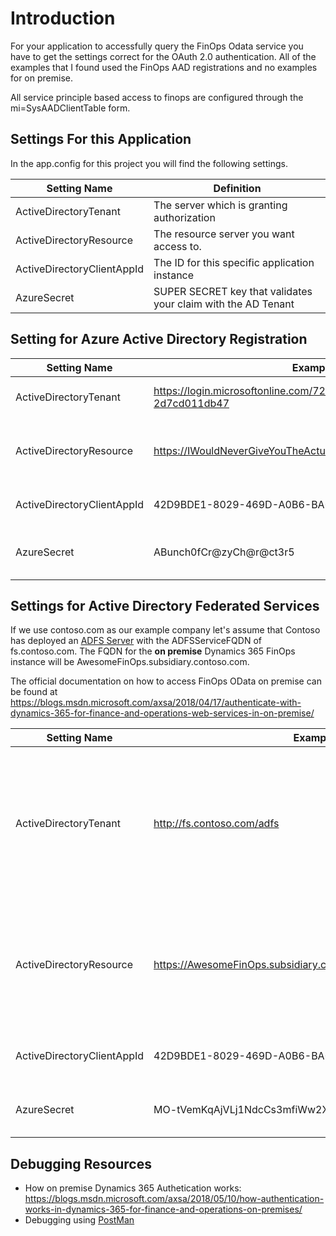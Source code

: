 # Introduction

For your application to accessfully query the FinOps Odata service you have to get the settings correct for the OAuth 2.0 authentication.  All of the examples that I found used the FinOps AAD registrations and no examples for on premise.

All service principle based access to finops are configured through the mi=SysAADClientTable form.  

## Settings For this Application

In the app.config for this project you will find the following settings.

| Setting Name | Definition |
| --- | --- |
|ActiveDirectoryTenant|The server which is granting authorization|
|ActiveDirectoryResource|The resource server you want access to.|
|ActiveDirectoryClientAppId|The ID for this specific application instance|
|AzureSecret|SUPER SECRET key that validates your claim with the AD Tenant|


## Setting for Azure Active Directory Registration

| Setting Name | Example |Notes|
| --- | --- | --- |
|ActiveDirectoryTenant| https://login.microsoftonline.com/72f988bf-86f1-41af-91ab-2d7cd011db47 |This is the **actual** AD Tenant we use for Microsoft.  |
|ActiveDirectoryResource| https://IWouldNeverGiveYouTheActualName.cloudax.dynamics.com |When you start up your actual [FinOps Cloud Instance](https://docs.microsoft.com/en-us/dynamics365/unified-operations/dev-itpro/deployment/cloud-deployment-overview) it will *likely* be hosted at *.cloudax.dynamics.com.|
|ActiveDirectoryClientAppId|42D9BDE1-8029-469D-A0B6-BA0CBDC11DEC|The guid that you will get back when you [register your application](https://docs.microsoft.com/en-us/dynamics365/unified-operations/dev-itpro/data-entities/services-home-page#register-a-native-application-with-aad)|
|AzureSecret|ABunch0fCr@zyCh@r@ct3r5|When you register your service principal this will be only available once.  Copy it and protect it.|



## Settings for Active Directory Federated Services

If we use contoso.com as our example company let's assume that Contoso has deployed an [ADFS Server](https://docs.microsoft.com/en-us/windows-server/identity/active-directory-federation-services) with the ADFSServiceFQDN of fs.contoso.com.  The FQDN for the **on premise** Dynamics 365 FinOps instance will be AwesomeFinOps.subsidiary.contoso.com.

The official documentation on how to access FinOps OData on premise can be found at https://blogs.msdn.microsoft.com/axsa/2018/04/17/authenticate-with-dynamics-365-for-finance-and-operations-web-services-in-on-premise/ 


| Setting Name | Example |Notes|
| --- | --- | --- |
|ActiveDirectoryTenant| http://fs.contoso.com/adfs |You could ask our administrator or, if you have admin rights to a test environment, just go look at a user in the mi=SysUserInfoPage page.  Select a user and grab the Provider url which is also your Active Directory Tenant. |
|ActiveDirectoryResource| https://AwesomeFinOps.subsidiary.contoso.com/namespaces/AXSF |If you miss the **/namespaces/AXSF** as part of your url it will make life very difficult.  When you access an on premise Dynamics 365 instance it appends the **/namespaces/AXSF**.|
|ActiveDirectoryClientAppId|42D9BDE1-8029-469D-A0B6-BA0CBDC11DEC|The guid that you will get back when you [register your application](https://blogs.msdn.microsoft.com/axsa/2018/04/17/authenticate-with-dynamics-365-for-finance-and-operations-web-services-in-on-premise/)|
|AzureSecret| MO-tVemKqAjVLj1NdcCs3mfiWw2X3ZNyjuFe0UYg |secret is from ADFS management - same place as the client app ID|

## Debugging Resources

- How on premise Dynamics 365 Authetication works: https://blogs.msdn.microsoft.com/axsa/2018/05/10/how-authentication-works-in-dynamics-365-for-finance-and-operations-on-premises/ 
- Debugging using [PostMan](https://docs.microsoft.com/en-us/dynamics365/customer-engagement/developer/webapi/use-postman-perform-operations)